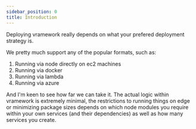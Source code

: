 ```yaml
---
sidebar_position: 0
title: Introduction
---
```


Deploying vramework really depends on what your prefered deployment strategy is.

We pretty much support any of the popular formats, such as:

1. Running via node directly on ec2 machines
2. Running via docker
3. Running via lambda
4. Running via azure

And I'm keen to see how far we can take it. The actual logic within vramework is extremely minimal, the restrictions to running things on edge or minimizing package sizes depends on which node modules you require within your own services (and their dependencies) as well as how many services you create.
